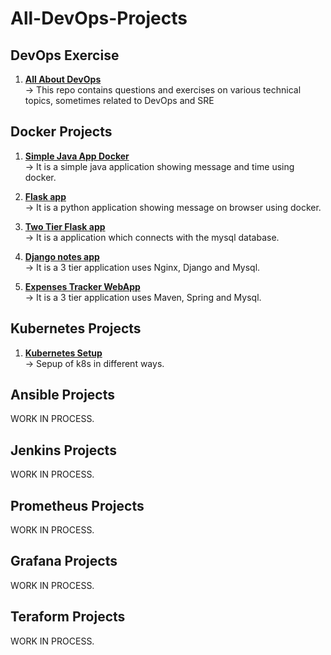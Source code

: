 # All-DevOps-Projects

<h2 align="left">DevOps Exercise</h2>

1. **[All About DevOps](https://github.com/Kartikpawar143/devops-exercises)** <br>
   →  This repo contains questions and exercises on various technical topics, sometimes related to DevOps and SRE

<h2 align="left">Docker Projects</h2>

1. **[Simple Java App Docker](https://github.com/Kartikpawar143/Simple-Java-App)** <br>
   →  It is a simple java application showing message and time using docker.
   
3. **[Flask app](https://github.com/Kartikpawar143/Fflask-app-ecs.git)** <br>
   →  It is a python application showing message on browser using docker.
   
5. **[Two Tier Flask app](https://github.com/Kartikpawar143/Two-Tier-Flask-App/tree/main)** <br>
   →  It is a application which connects with the mysql database.
   
7. **[Django notes app](https://github.com/Kartikpawar143/Django-notes-app)** <br>
   →  It is a 3 tier application uses Nginx, Django and Mysql.
   
9. **[Expenses Tracker WebApp](https://github.com/Kartikpawar143/Expenses-Tracker-WebApp.git)** <br>
   →  It is a 3 tier application uses Maven, Spring and Mysql. 

<h2 align="left">Kubernetes Projects</h2>

1. **[Kubernetes Setup](https://github.com/Kartikpawar143/kubestarter)** <br>
   →  Sepup of k8s in different ways.

   
<h2 align="left">Ansible Projects</h2>

WORK IN PROCESS.

<h2 align="left">Jenkins Projects</h2>

WORK IN PROCESS.

<h2 align="left">Prometheus Projects</h2>

WORK IN PROCESS.

<h2 align="left">Grafana Projects</h2>

WORK IN PROCESS.

<h2 align="left">Teraform Projects</h2>

WORK IN PROCESS.
